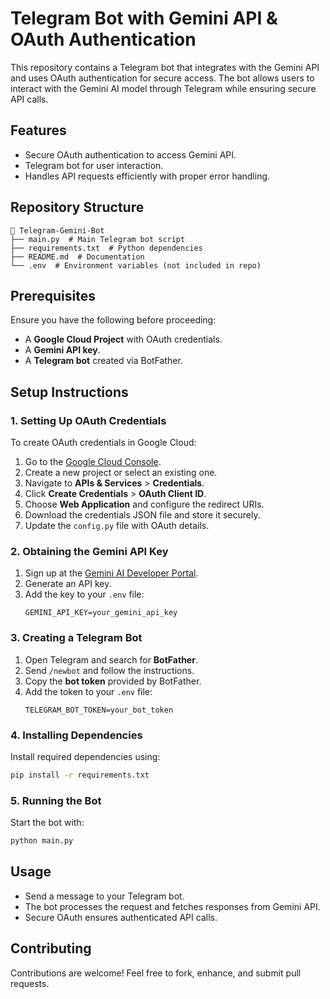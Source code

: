 # Telegram Bot with Gemini API & OAuth Authentication

This repository contains a Telegram bot that integrates with the Gemini API and uses OAuth authentication for secure access. The bot allows users to interact with the Gemini AI model through Telegram while ensuring secure API calls.

## Features
- Secure OAuth authentication to access Gemini API.
- Telegram bot for user interaction.
- Handles API requests efficiently with proper error handling.

## Repository Structure
```
📂 Telegram-Gemini-Bot
├── main.py  # Main Telegram bot script
├── requirements.txt  # Python dependencies
├── README.md  # Documentation
└── .env  # Environment variables (not included in repo)
```

## Prerequisites
Ensure you have the following before proceeding:
- A **Google Cloud Project** with OAuth credentials.
- A **Gemini API key**.
- A **Telegram bot** created via BotFather.

## Setup Instructions

### 1. Setting Up OAuth Credentials
To create OAuth credentials in Google Cloud:
1. Go to the [Google Cloud Console](https://console.cloud.google.com/).
2. Create a new project or select an existing one.
3. Navigate to **APIs & Services** > **Credentials**.
4. Click **Create Credentials** > **OAuth Client ID**.
5. Choose **Web Application** and configure the redirect URIs.
6. Download the credentials JSON file and store it securely.
7. Update the `config.py` file with OAuth details.

### 2. Obtaining the Gemini API Key
1. Sign up at the [Gemini AI Developer Portal](https://geminiapi.com/).
2. Generate an API key.
3. Add the key to your `.env` file:
   ```env
   GEMINI_API_KEY=your_gemini_api_key
   ```

### 3. Creating a Telegram Bot
1. Open Telegram and search for **BotFather**.
2. Send `/newbot` and follow the instructions.
3. Copy the **bot token** provided by BotFather.
4. Add the token to your `.env` file:
   ```env
   TELEGRAM_BOT_TOKEN=your_bot_token
   ```

### 4. Installing Dependencies
Install required dependencies using:
```bash
pip install -r requirements.txt
```

### 5. Running the Bot
Start the bot with:
```bash
python main.py
```

## Usage
- Send a message to your Telegram bot.
- The bot processes the request and fetches responses from Gemini API.
- Secure OAuth ensures authenticated API calls.

## Contributing
Contributions are welcome! Feel free to fork, enhance, and submit pull requests.
